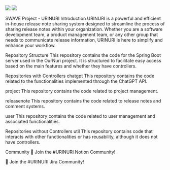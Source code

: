 <div align="center>
 
 
 <img src="https://img.shields.io/badge/Spring-6DB33F?style=flat&logo=Spring&logoColor=white"/>
 
 <img src="https://img.shields.io/badge/MySQL-4479A1?style=flat&logo=MySQL&logoColor=white"/>
 
 <img src="https://img.shields.io/badge/Redis-DC382D?style=flat&logo=Redis&logoColor=white"/>
 
</div>


SWAVE Project - URINURI
Introduction
URINURI is a powerful and efficient in-house release note sharing system designed to streamline the process of sharing release notes within your organization. Whether you are a software development team, a product management team, or any other group that needs to communicate release information, URINURI is here to simplify and enhance your workflow.

Repository Structure
This repository contains the code for the Spring Boot server used in the OurNuri project. It is structured to facilitate easy access based on the main features and whether they have controllers.

Repositories with Controllers
chatgpt
This repository contains the code related to the functionalities implemented through the ChatGPT API.

project
This repository contains the code related to project management.

releasenote
This repository contains the code related to release notes and comment systems.

user
This repository contains the code related to user management and associated functionalities.

Repositories without Controllers
util
This repository contains code that interacts with other functionalities or has reusability, although it does not have controllers.

Community
💬 Join the #URINURI Notion Community!

💬 Join the #URINURI Jira Community!
